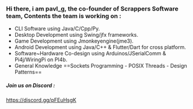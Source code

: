 ### Hi there, i am pavl_g, the co-founder of Scrappers Software team, Contents the team is working on : 

* CLI Software using Java/C/Cpp/Py.
* Desktop Development using Swing/jfx frameworks.
* Game Development using Jmonkeyengine(jme3).
* Android Development using Java/C++ & Flutter/Dart for cross platform.
* Software~Hardware Co-design using Arduinos/JSerialComm & Pi4j/WiringPi on PI4b.
* General Knowledge ==Sockets Programming - POSIX Threads - Design Patterns==

##### Join us on Discord : 
https://discord.gg/pFEuHsgK
